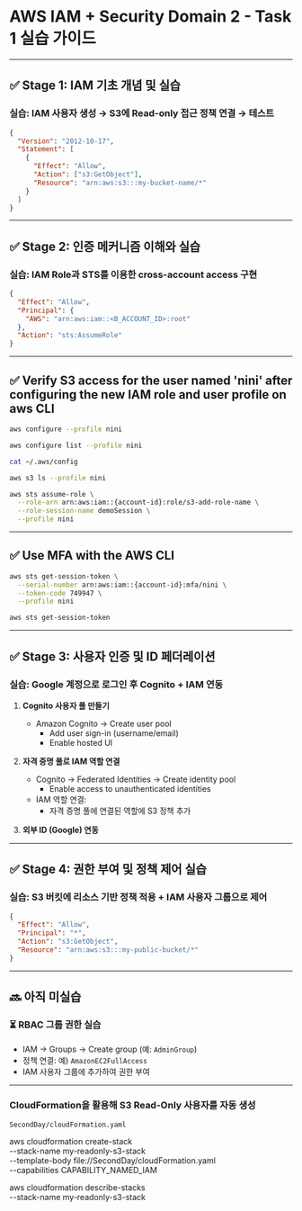 
# AWS IAM + Security Domain 2 - Task 1 실습 가이드

---

## ✅ Stage 1: IAM 기초 개념 및 실습

### 실습: IAM 사용자 생성 → S3에 Read-only 접근 정책 연결 → 테스트

```json
{
  "Version": "2012-10-17",
  "Statement": [
    {
      "Effect": "Allow",
      "Action": ["s3:GetObject"],
      "Resource": "arn:aws:s3:::my-bucket-name/*"
    }
  ]
}
```

---

## ✅ Stage 2: 인증 메커니즘 이해와 실습

### 실습: IAM Role과 STS를 이용한 cross-account access 구현

```json
{
  "Effect": "Allow",
  "Principal": {
    "AWS": "arn:aws:iam::<B_ACCOUNT_ID>:root"
  },
  "Action": "sts:AssumeRole"
}
```

---

## ✅ Verify S3 access for the user named 'nini' after configuring the new IAM role and user profile on aws CLI

```bash
aws configure --profile nini

aws configure list --profile nini

cat ~/.aws/config

aws s3 ls --profile nini

aws sts assume-role \
  --role-arn arn:aws:iam::{account-id}:role/s3-add-role-name \
  --role-session-name demoSession \
  --profile nini
```

---

## ✅ Use MFA with the AWS CLI

```bash
aws sts get-session-token \
  --serial-number arn:aws:iam::{account-id}:mfa/nini \
  --token-code 749947 \
  --profile nini

aws sts get-session-token
```

---

## ✅ Stage 3: 사용자 인증 및 ID 페더레이션

### 실습: Google 계정으로 로그인 후 Cognito + IAM 연동

1. **Cognito 사용자 풀 만들기**
   - Amazon Cognito → Create user pool
     - Add user sign-in (username/email)
     - Enable hosted UI

2. **자격 증명 풀로 IAM 역할 연결**
   - Cognito → Federated Identities → Create identity pool
     - Enable access to unauthenticated identities
   - IAM 역할 연결:
     - 자격 증명 풀에 연결된 역할에 S3 정책 추가

3. **외부 ID (Google) 연동**

---

## ✅ Stage 4: 권한 부여 및 정책 제어 실습

### 실습: S3 버킷에 리소스 기반 정책 적용 + IAM 사용자 그룹으로 제어

```json
{
  "Effect": "Allow",
  "Principal": "*",
  "Action": "s3:GetObject",
  "Resource": "arn:aws:s3:::my-public-bucket/*"
}
```

---

## 🔜 아직 미실습

### ⏳ RBAC 그룹 권한 실습
- IAM → Groups → Create group (예: `AdminGroup`)
- 정책 연결: 예) `AmazonEC2FullAccess`
- IAM 사용자 그룹에 추가하여 권한 부여


-------------------

### CloudFormation을 활용해 S3 Read-Only 사용자를 자동 생성

`SecondDay/cloudFormation.yaml`

aws cloudformation create-stack \
  --stack-name my-readonly-s3-stack \
  --template-body file://SecondDay/cloudFormation.yaml \
  --capabilities CAPABILITY_NAMED_IAM


  aws cloudformation describe-stacks \
  --stack-name my-readonly-s3-stack
